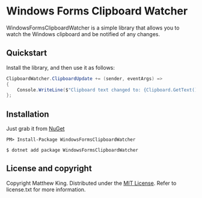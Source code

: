 # Windows Forms Clipboard Watcher

WindowsFormsClipboardWatcher is a simple library that allows you to watch the Windows clipboard and be notified of any changes.

## Quickstart

Install the library, and then use it as follows:

```csharp
ClipboardWatcher.ClipboardUpdate += (sender, eventArgs) =>
{
    Console.WriteLine($"Clipboard text changed to: {Clipboard.GetText()}");
};
```

## Installation

Just grab it from [NuGet](https://www.nuget.org/packages/WindowsFormsClipboardWatcher/)

```
PM> Install-Package WindowsFormsClipboardWatcher
```

```
$ dotnet add package WindowsFormsClipboardWatcher
```

## License and copyright

Copyright Matthew King.
Distributed under the [MIT License](http://opensource.org/licenses/MIT).
Refer to license.txt for more information.
